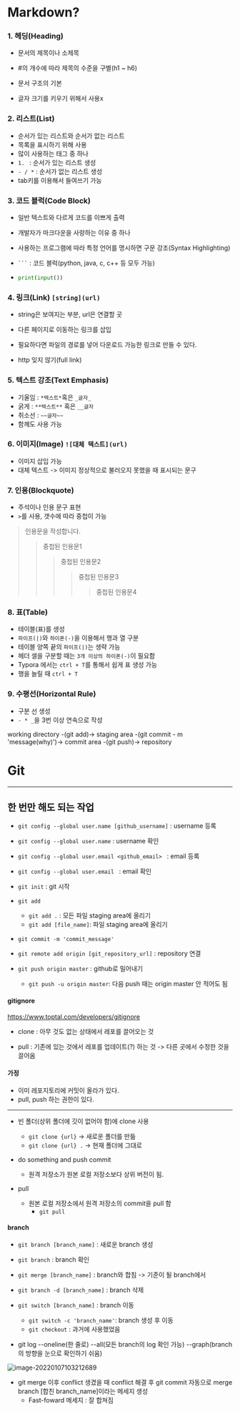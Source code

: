 # Markdown?

### 1. 헤딩(Heading)

- 문서의 제목이나 소제목

 - #의 개수에 따라 제목의 수준을 구별(h1 ~ h6)
 - 문서 구조의 기본
 - 글자 크기를 키우기 위해서 사용x

### 2. 리스트(List)

- 순서가 있는 리스트와 순서가 없는 리스트
- 목록을 표시하기 위해 사용
- 많이 사용하는 태그 중 하나
- `1. ` : 순서가 있는 리스트 생성
- `- / *` : 순서가 없는 리스트 생성
- tab키를 이용해서 들여쓰기 가능

### 3. 코드 블럭(Code Block)

- 일반 텍스트와 다르게 코드를 이쁘게 출력

- 개발자가 마크다운을 사랑하는 이유 중 하나

- 사용하는 프로그램에 따라 특정 언어를 명시하면 구문 강조(Syntax Highlighting)

- ` ``` ` : 코드 블럭(python, java, c, c++ 등 모두 가능)

- ```python
  print(input())
  ```

### 4. 링크(Link) ` [string](url) `

- string은 보여지는 부분, url은 연결할 곳

- 다른 페이지로 이동하는 링크를 삽입

- 필요하다면 파일의 경로를 넣어 다운로드 가능한 링크로 만들 수 있다.

- http 잊지 않기(full link)

  

### 5. 텍스트 강조(Text Emphasis)

- 기울임 : `*텍스트*`혹은 `_글자_`
- 굵게 : `**텍스트**` 혹은 `__글자`
- 취소선 : `~~글자~~`
- 함께도 사용 가능



### 6. 이미지(Image) `![대체 텍스트](url)`

- 이미지 삽입 가능
- 대체 텍스트 -> 이미지 정상적으로 불러오지 못했을 때 표시되는 문구



### 7. 인용(Blockquote)

- 주석이나 인용 문구 표현
- `>`를 사용, 갯수에 따라 중첩이 가능

> 인용문을 작성합니다.
>
> > 중첩된 인용문1
> >
> > > 중첩된 인용문2
> > >
> > > > 중첩된 인용문3
> > > >
> > > > > 중첩된 인용문4



### 8. 표(Table)

- 테이블(표)를 생성
- `파이프(|)`와 `하이폰(-)`을 이용해서 행과 열 구분
- 테이블 양쪽 끝의 `파이프(|)`는 생략 가능
- 헤더 셀을 구분할 때는 `3개 이상의 하이폰(-)`이 필요함
- Typora 에서는 `ctrl + T`를 통해서 쉽게 표 생성 가능
- 행을 늘릴 때 `ctrl + T`



### 9. 수평선(Horizontal Rule)

- 구분 선 생성
- `- * _`을 3번 이상 연속으로 작성



working directory -(git add)-> staging area -(git commit - m 'message(why)')-> commit area -(git push)-> repository

# **Git**

---

## 한 번만 해도 되는 작업

- `git config --global user.name [github_username]` : username 등록
- `git config --global user.name` : username 확인
- `git config --global user.email <github_email> ` : email 등록

- `git config --global user.email ` : email 확인



- `git init` : git 시작
- `git add`
  - `git add .` : 모든 파일 staging area에 올리기
  - `git add [file_name]`: 파일 staging area에 올리기 
- `git commit -m 'commit_message'`
- `git remote add origin [git_repository_url]` : repository 연결
- `git push origin master` : github로 밀어내기
  - `git push -u origin master`: 다음 push 때는 origin master 안 적어도 됨



#### gitignore

https://www.toptal.com/developers/gitignore



- clone : 아무 것도 없는 상태에서 레포를 끌어오는 것

- pull : 기존에 있는 것에서 레포를 업데이트(?) 하는 것 -> 다른 곳에서 수정한 것을 끌어옴



#### 가정

- 이미 레포지토리에 커밋이 올라가 있다.
- pull, push 하는 권한이 있다.

---

- 빈 폴더(상위 폴더에 깃이 없어야 함)에 clone 사용
  - `git clone {url}` -> 새로운 폴더를 만듦
  - `git clone {url} .`  -> 현재 폴더에 그대로

- do something and push commit
  - 원격 저장소가 원본 로컬 저장소보다 상위 버전이 됨.
- pull
  - 원본 로컬 저장소에서 원격 저장소의 commit을 pull 함
    - `git pull`





#### branch

- `git branch [branch_name]` : 새로운 branch 생성
- `git branch` : branch 확인
- `git merge [branch_name]` : branch와 합침 -> 기준이 될 branch에서
- `git branch -d [branch_name]` : branch 삭제
- `git switch [branch_name]` : branch 이동
  - `git switch -c 'branch_name'`: branch 생성 후 이동
  - `git checkout` : 과거에 사용했었음



- git log --oneline(한 줄로) --all(모든 branch의 log 확인 가능) --graph(branch의 방향을 눈으로 확인하기 쉬움)

![image-20220107103212689](README/image-20220107103212689.png)

- git merge 이후 conflict 생겼을 때 conflict 해결 후 git commit 자동으로 merge branch [합친 branch_name]이라는 메세지 생성
  - Fast-foward 메세지 : 잘 합쳐짐
